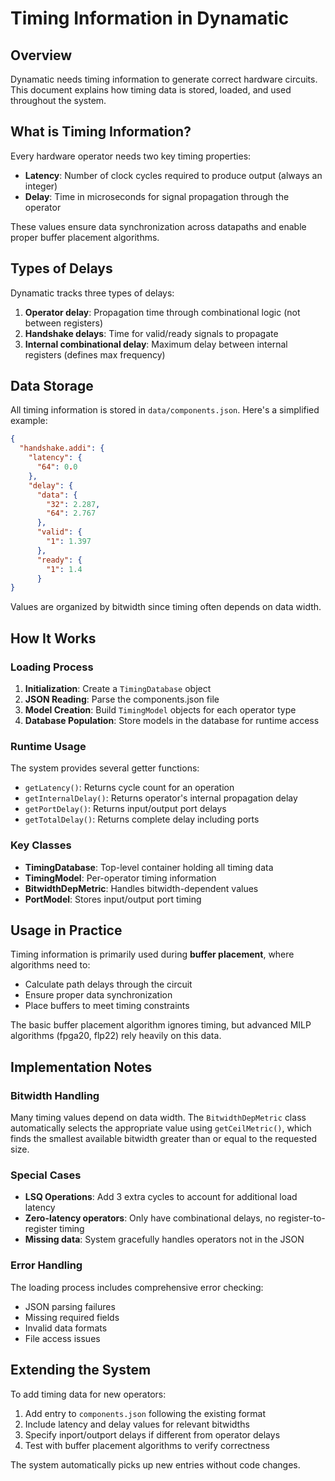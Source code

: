# Timing Information in Dynamatic

## Overview

Dynamatic needs timing information to generate correct hardware circuits. This document explains how timing data is stored, loaded, and used throughout the system.

## What is Timing Information?

Every hardware operator needs two key timing properties:

- **Latency**: Number of clock cycles required to produce output (always an integer)
- **Delay**: Time in microseconds for signal propagation through the operator

These values ensure data synchronization across datapaths and enable proper buffer placement algorithms.

## Types of Delays

Dynamatic tracks three types of delays:

1. **Operator delay**: Propagation time through combinational logic (not between registers)
2. **Handshake delays**: Time for valid/ready signals to propagate 
3. **Internal combinational delay**: Maximum delay between internal registers (defines max frequency)

## Data Storage

All timing information is stored in `data/components.json`. Here's a simplified example:

```json
{
  "handshake.addi": {
    "latency": {
      "64": 0.0
    },
    "delay": {
      "data": {
        "32": 2.287,
        "64": 2.767
      },
      "valid": {
        "1": 1.397
      },
      "ready": {
        "1": 1.4
      }
}
```

Values are organized by bitwidth since timing often depends on data width.

## How It Works

### Loading Process

1. **Initialization**: Create a `TimingDatabase` object
2. **JSON Reading**: Parse the components.json file
3. **Model Creation**: Build `TimingModel` objects for each operator type
4. **Database Population**: Store models in the database for runtime access

### Runtime Usage

The system provides several getter functions:

- `getLatency()`: Returns cycle count for an operation
- `getInternalDelay()`: Returns operator's internal propagation delay  
- `getPortDelay()`: Returns input/output port delays
- `getTotalDelay()`: Returns complete delay including ports

### Key Classes

- **TimingDatabase**: Top-level container holding all timing data
- **TimingModel**: Per-operator timing information 
- **BitwidthDepMetric**: Handles bitwidth-dependent values
- **PortModel**: Stores input/output port timing

## Usage in Practice

Timing information is primarily used during **buffer placement**, where algorithms need to:

- Calculate path delays through the circuit
- Ensure proper data synchronization 
- Place buffers to meet timing constraints

The basic buffer placement algorithm ignores timing, but advanced MILP algorithms (fpga20, flp22) rely heavily on this data.

## Implementation Notes

### Bitwidth Handling

Many timing values depend on data width. The `BitwidthDepMetric` class automatically selects the appropriate value using `getCeilMetric()`, which finds the smallest available bitwidth greater than or equal to the requested size.

### Special Cases

- **LSQ Operations**: Add 3 extra cycles to account for additional load latency
- **Zero-latency operators**: Only have combinational delays, no register-to-register timing
- **Missing data**: System gracefully handles operators not in the JSON

### Error Handling

The loading process includes comprehensive error checking:
- JSON parsing failures
- Missing required fields  
- Invalid data formats
- File access issues

## Extending the System

To add timing data for new operators:

1. Add entry to `components.json` following the existing format
2. Include latency and delay values for relevant bitwidths
3. Specify inport/outport delays if different from operator delays
4. Test with buffer placement algorithms to verify correctness

The system automatically picks up new entries without code changes.
